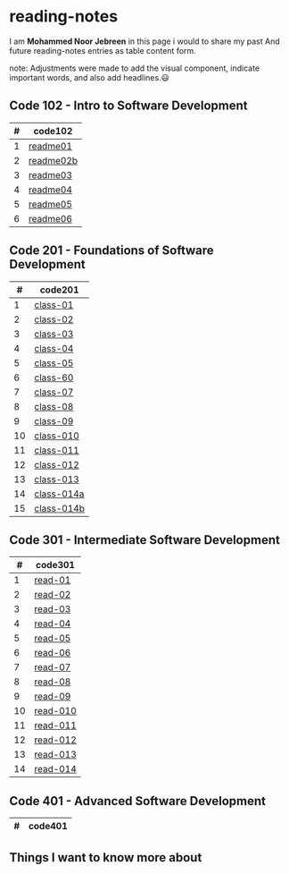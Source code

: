 # reading-notes

I am **Mohammed Noor Jebreen** in this page i would to share my past And future reading-notes entries as table content form.

note: Adjustments were made to add the visual component, indicate important words, and also add headlines.:smiley:

## Code 102 - Intro to Software Development

|# | code102|
|- | -------|
|1 | [readme01](https://mohmmadnoorjebreen.github.io/reading-notes/readme01)
|2 | [readme02b](https://mohmmadnoorjebreen.github.io/reading-notes/readme02b)
|3 | [readme03](https://mohmmadnoorjebreen.github.io/reading-notes/readme03)
|4 | [readme04](https://mohmmadnoorjebreen.github.io/reading-notes/read04)
|5 | [readme05](https://mohmmadnoorjebreen.github.io/reading-notes/read05)
|6 | [readme06](https://mohmmadnoorjebreen.github.io/reading-notes/readme06)

## Code 201 - Foundations of Software Development


|# | code201|
|- | -------|
|1 | [class-01](https://mohmmadnoorjebreen.github.io/reading-notes/class-01)|
|2 | [class-02]( https://mohmmadnoorjebreen.github.io/reading-notes/class-02)
|3 | [class-03](https://mohmmadnoorjebreen.github.io/reading-notes/class-03)
|4 | [class-04](https://mohmmadnoorjebreen.github.io/reading-notes/class-04)
|5 | [class-05](https://mohmmadnoorjebreen.github.io/reading-notes/class-05)
|6 | [class-60](https://mohmmadnoorjebreen.github.io/reading-notes/class-06)
|7 | [class-07](https://mohmmadnoorjebreen.github.io/reading-notes/class-07)
|8 | [class-08](https://mohmmadnoorjebreen.github.io/reading-notes/class-08)
|9 | [class-09](https://mohmmadnoorjebreen.github.io/reading-notes/class-09)
|10| [class-010](https://mohmmadnoorjebreen.github.io/reading-notes/class-010)
|11| [class-011](https://mohmmadnoorjebreen.github.io/reading-notes/class-011)
|12| [class-012](https://mohmmadnoorjebreen.github.io/reading-notes/class-012)
|13| [class-013](https://mohmmadnoorjebreen.github.io/reading-notes/class-013)
|14| [class-014a](https://mohmmadnoorjebreen.github.io/reading-notes/class-014a)
|15| [class-014b](https://mohmmadnoorjebreen.github.io/reading-notes/class-014b)

## Code 301 - Intermediate Software Development


|# | code301|
|- | -------|
|1 | [read-01](https://mohmmadnoorjebreen.github.io/reading-notes/read-01)|
|2 | [read-02](https://mohmmadnoorjebreen.github.io/reading-notes/read-02)|
|3 | [read-03](https://mohmmadnoorjebreen.github.io/reading-notes/read-03)|
|4 | [read-04](https://mohmmadnoorjebreen.github.io/reading-notes/read-04)|
|5 | [read-05](https://mohmmadnoorjebreen.github.io/reading-notes/read-05)|
|6 | [read-06](https://mohmmadnoorjebreen.github.io/reading-notes/read-06)|
|7 | [read-07](https://mohmmadnoorjebreen.github.io/reading-notes/read-07)|
|8 | [read-08](https://mohmmadnoorjebreen.github.io/reading-notes/read-08)|
|9 | [read-09](https://mohmmadnoorjebreen.github.io/reading-notes/read-09)|
|10 | [read-010](https://mohmmadnoorjebreen.github.io/reading-notes/read-010)|
|11 | [read-011](https://mohmmadnoorjebreen.github.io/reading-notes/read-011)|
|12 | [read-012](https://mohmmadnoorjebreen.github.io/reading-notes/read-012)|
|13 | [read-013](https://mohmmadnoorjebreen.github.io/reading-notes/read-013)|
|14 | [read-014](https://mohmmadnoorjebreen.github.io/reading-notes/read-014)|

## Code 401 - Advanced Software Development

|# | code401|
|- | -------|


## Things I want to know more about
